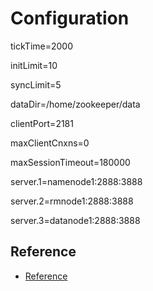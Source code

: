 # Configuration
tickTime=2000

initLimit=10

syncLimit=5

dataDir=/home/zookeeper/data

clientPort=2181

maxClientCnxns=0

maxSessionTimeout=180000

server.1=namenode1:2888:3888

server.2=rmnode1:2888:3888

server.3=datanode1:2888:3888

## Reference
- [Reference](https://spidyweb.tistory.com/271?category=910416)